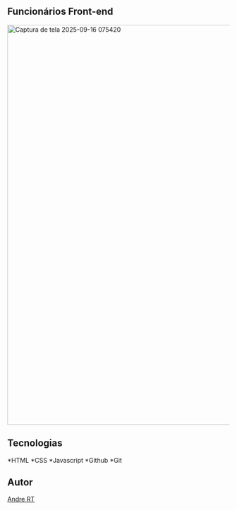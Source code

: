 ## Funcionários Front-end

<img width="1919" height="907" alt="Captura de tela 2025-09-16 075420" src="https://github.com/user-attachments/assets/74936762-1df2-46d7-b3b7-31377b6d51eb" />


## Tecnologias
*HTML
*CSS
*Javascript
*Github
*Git

## Autor
[Andre RT](https://www.linkedin.com/in/andr%C3%A9-roberto-tavares-03a36b316/)


